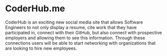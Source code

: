 # CoderHub.me
CoderHub is an exciting new social media site that allows Software Engineers to not only display a resume, cite work that they have participated in, connect with their GitHub, but also connect with prospective employers and allowing them to see this information. Through these connections users will be able to start networking with organizations that are looking to hire new employees.
